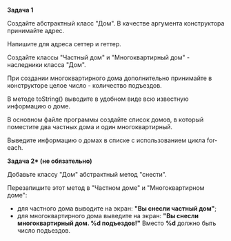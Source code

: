 **Задача 1**

Создайте абстрактный класс "Дом". В качестве аргумента конструктора принимайте адрес.

Напишите для адреса сеттер и геттер.

Создайте классы "Частный дом" и "Многоквартирный дом" - наследники класса "Дом".

При создании многоквартирного дома дополнительно принимайте в конструкторе целое число - количество подъездов.

В методе toString() выводите в удобном виде всю известную информацию о доме.

В основном файле программы создайте список домов, в который поместите два частных дома и один многоквартирный.

Выведите информацию о домах в списке с использованием цикла for-each.

**Задача 2\* (не обязательно)**

Добавьте классу "Дом" абстрактный метод "снести".

Перезапишите этот метод в "Частном доме" и "Многоквартирном доме":

* для частного дома выводите      на экран: **"****Вы снесли частный дом****"**;
* для многоквартирного дома      выведите на экран: **"****Вы снесли многоквартирный дом. %d подъездов!****"** Вместо **%d** должно быть число      подъездов.
